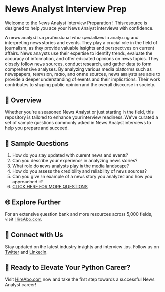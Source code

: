 # News Analyst Interview Prep

Welcome to the News Analyst Interview Preparation ! This resource is designed to help you ace your News Analyst interviews with confidence.

A news analyst is a professional who specializes in analyzing and interpreting news stories and events. They play a crucial role in the field of journalism, as they provide valuable insights and perspectives on current affairs. News analysts use their expertise to identify trends, evaluate the accuracy of information, and offer educated opinions on news topics. They closely follow news sources, conduct research, and gather data to form comprehensive analyses. By analyzing various media platforms such as newspapers, television, radio, and online sources, news analysts are able to provide a deeper understanding of events and their implications. Their work contributes to shaping public opinion and the overall discourse in society.

## 🚀 Overview

Whether you're a seasoned News Analyst or just starting in the field, this repository is tailored to enhance your interview readiness. We've curated a set of sample questions commonly asked in News Analyst interviews to help you prepare and succeed.

## 📝 Sample Questions

1. How do you stay updated with current news and events?
2. Can you describe your experience in analyzing news stories?
3. What role do news analysts play in the media landscape?
4. How do you assess the credibility and reliability of news sources?
5. Can you give an example of a news story you analyzed and how you approached it?
6. [CLICK HERE FOR MORE QUESTIONS](https://hireabo.com/job/8_0_44/News%20Analyst)

## 🌐 Explore Further

For an extensive question bank and more resources across 5,000 fields, visit [HireAbo.com](https://www.hireabo.com).

## 📱 Connect with Us

Stay updated on the latest industry insights and interview tips. Follow us on [Twitter](https://twitter.com/hireabo) and [LinkedIn](https://www.linkedin.com/in/hire-abo-3609972a8/).

## 🚀 Ready to Elevate Your Python Career?

Visit [HireAbo.com](https://www.hireabo.com) now and take the first step towards a successful News Analyst career!